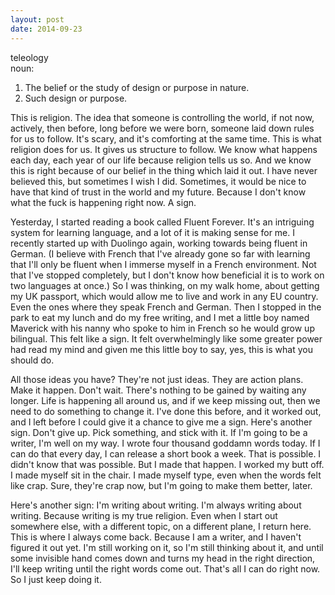 ```yaml
---
layout: post
date: 2014-09-23
---
```


teleology  
noun:  
1. The belief or the study of design or purpose in nature.  
2. Such design or purpose.

This is religion. The idea that someone is controlling the world, if not now, actively, then before, long before we were born, someone laid down rules for us to follow. It's scary, and it's comforting at the same time. This is what religion does for us. It gives us structure to follow. We know what happens each day, each year of our life because religion tells us so. And we know this is right because of our belief in the thing which laid it out. I have never believed this, but sometimes I wish I did. Sometimes, it would be nice to have that kind of trust in the world and my future. Because I don't know what the fuck is happening right now. A sign. 

Yesterday, I started reading a book called Fluent Forever. It's an intriguing system for learning language, and a lot of it is making sense for me. I recently started up with Duolingo again, working towards being fluent in German. (I believe with French that I've already gone so far with learning that I'll only be fluent when I immerse myself in a French environment. Not that I've stopped completely, but I don't know how beneficial it is to work on two languages at once.) So I was thinking, on my walk home, about getting my UK passport, which would allow me to live and work in any EU country. Even the ones where they speak French and German. Then I stopped in the park to eat my lunch and do my free writing, and I met a little boy named Maverick with his nanny who spoke to him in French so he would grow up bilingual. This felt like a sign. It felt overwhelmingly like some greater power had read my mind and given me this little boy to say, yes, this is what you should do. 

All those ideas you have? They're not just ideas. They are action plans. Make it happen. Don't wait. There's nothing to be gained by waiting any longer. Life is happening all around us, and if we keep missing out, then we need to do something to change it. I've done this before, and it worked out, and I left before I could give it a chance to give me a sign. Here's another sign. Don't give up. Pick something, and stick with it. If I'm going to be a writer, I'm well on my way. I wrote four thousand goddamn words today. If I can do that every day, I can release a short book a week. That is possible. I didn't know that was possible. But I made that happen. I worked my butt off. I made myself sit in the chair. I made myself type, even when the words felt like crap. Sure, they're crap now, but I'm going to make them better, later. 

Here's another sign: I'm writing about writing. I'm always writing about writing. Because writing is my true religion. Even when I start out somewhere else, with a different topic, on a different plane, I return here. This is where I always come back. Because I am a writer, and I haven't figured it out yet. I'm still working on it, so I'm still thinking about it, and until some invisible hand comes down and turns my head in the right direction, I'll keep writing until the right words come out. That's all I can do right now. So I just keep doing it. 
